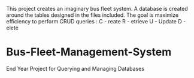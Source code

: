 This project creates an imaginary bus fleet system. A database is created around the tables designed in the files included. The goal is maximize efficiency to perform CRUD queries : 
C - reate
R - etrieve
U - Update
D - elete


# Bus-Fleet-Management-System
End Year Project for Querying and Managing Databases
